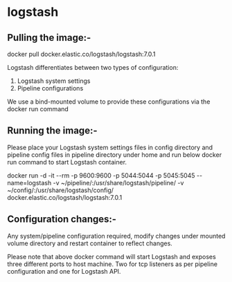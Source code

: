 # logstash
Pulling the image:-
-------------------
docker pull docker.elastic.co/logstash/logstash:7.0.1


Logstash differentiates between two types of configuration:
1. Logstash system settings
2. Pipeline configurations

We use a bind-mounted volume to provide these configurations via the docker run command

Running the image:-
---------------------
Please place your Logstash system settings files in config directory and pipeline config files in pipeline directory under home and run below docker run command to start Logstash container.

docker run -d -it --rm -p 9600:9600 -p 5044:5044 -p 5045:5045 --name=logstash -v ~/pipeline/:/usr/share/logstash/pipeline/ -v ~/config/:/usr/share/logstash/config/ docker.elastic.co/logstash/logstash:7.0.1

Configuration changes:-
----------------------

Any system/pipeline configuration required, modify changes under mounted volume directory and restart container to reflect changes.


Please note that above docker command will start Logstash and exposes three different ports to host machine. Two for tcp listeners as per pipeline configuration and one for Logstash API.



